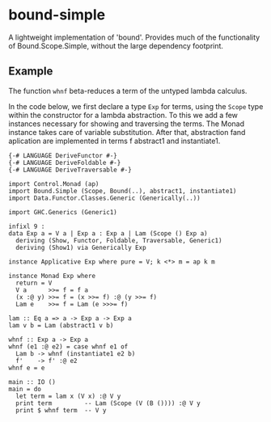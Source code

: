 # bound-simple

A lightweight implementation of 'bound'. Provides much of the functionality of Bound.Scope.Simple, without the large dependency footprint.

## Example 

The function `whnf` beta-reduces a term of the untyped lambda calculus.

In the code below, we first declare a type `Exp` for terms, using the `Scope` type within the constructor for a lambda abstraction. To this we add a few instances necessary for showing and traversing the terms. The Monad instance takes care of variable substitution.
After that, abstraction fand aplication are implemented in terms f abstract1 and instantiate1.



```
{-# LANGUAGE DeriveFunctor #-}
{-# LANGUAGE DeriveFoldable #-}
{-# LANGUAGE DeriveTraversable #-}

import Control.Monad (ap)
import Bound.Simple (Scope, Bound(..), abstract1, instantiate1)
import Data.Functor.Classes.Generic (Generically(..))

import GHC.Generics (Generic1)

infixl 9 :
data Exp a = V a | Exp a : Exp a | Lam (Scope () Exp a)
  deriving (Show, Functor, Foldable, Traversable, Generic1)
  deriving (Show1) via Generically Exp

instance Applicative Exp where pure = V; k <*> m = ap k m

instance Monad Exp where
  return = V
  V a      >>= f = f a
  (x :@ y) >>= f = (x >>= f) :@ (y >>= f)
  Lam e    >>= f = Lam (e >>>= f)

lam :: Eq a => a -> Exp a -> Exp a
lam v b = Lam (abstract1 v b)

whnf :: Exp a -> Exp a
whnf (e1 :@ e2) = case whnf e1 of
  Lam b -> whnf (instantiate1 e2 b)
  f'    -> f' :@ e2
whnf e = e

main :: IO ()
main = do
  let term = lam x (V x) :@ V y
  print term         -- Lam (Scope (V (B ()))) :@ V y
  print $ whnf term  -- V y
```

